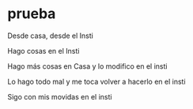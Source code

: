 # prueba
Desde casa, desde el Insti

Hago cosas en el Insti

Hago más cosas en Casa y lo modifico en el insti

Lo hago todo mal y me toca volver a hacerlo en el insti

Sigo con mis movidas en el insti
